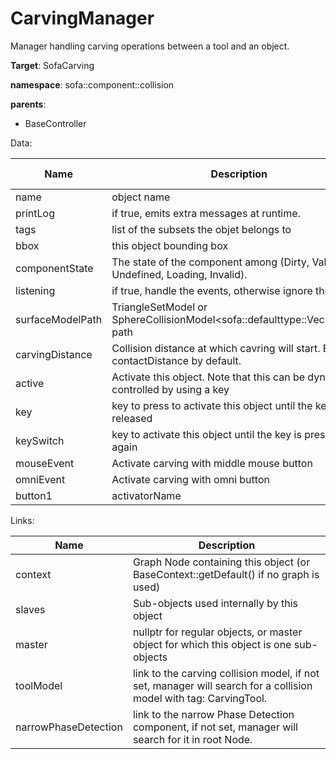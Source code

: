 # CarvingManager

Manager handling carving operations between a tool and an object.


__Target__: SofaCarving

__namespace__: sofa::component::collision

__parents__: 

- BaseController

Data: 

<table>
<thead>
    <tr>
        <th>Name</th>
        <th>Description</th>
        <th>Default value</th>
    </tr>
</thead>
<tbody>
	<tr>
		<td>name</td>
		<td>
object name
</td>
		<td>unnamed</td>
	</tr>
	<tr>
		<td>printLog</td>
		<td>
if true, emits extra messages at runtime.
</td>
		<td>0</td>
	</tr>
	<tr>
		<td>tags</td>
		<td>
list of the subsets the objet belongs to
</td>
		<td></td>
	</tr>
	<tr>
		<td>bbox</td>
		<td>
this object bounding box
</td>
		<td></td>
	</tr>
	<tr>
		<td>componentState</td>
		<td>
The state of the component among (Dirty, Valid, Undefined, Loading, Invalid).
</td>
		<td>Undefined</td>
	</tr>
	<tr>
		<td>listening</td>
		<td>
if true, handle the events, otherwise ignore the events
</td>
		<td>0</td>
	</tr>
	<tr>
		<td>surfaceModelPath</td>
		<td>
TriangleSetModel or SphereCollisionModel&lt;sofa::defaulttype::Vec3Types&gt; path
</td>
		<td></td>
	</tr>
	<tr>
		<td>carvingDistance</td>
		<td>
Collision distance at which cavring will start. Equal to contactDistance by default.
</td>
		<td>0</td>
	</tr>
	<tr>
		<td>active</td>
		<td>
Activate this object.
Note that this can be dynamically controlled by using a key
</td>
		<td>0</td>
	</tr>
	<tr>
		<td>key</td>
		<td>
key to press to activate this object until the key is released
</td>
		<td>1</td>
	</tr>
	<tr>
		<td>keySwitch</td>
		<td>
key to activate this object until the key is pressed again
</td>
		<td>4</td>
	</tr>
	<tr>
		<td>mouseEvent</td>
		<td>
Activate carving with middle mouse button
</td>
		<td>1</td>
	</tr>
	<tr>
		<td>omniEvent</td>
		<td>
Activate carving with omni button
</td>
		<td>1</td>
	</tr>
	<tr>
		<td>button1</td>
		<td>
activatorName
</td>
		<td></td>
	</tr>

</tbody>
</table>

Links: 

| Name | Description |
| ---- | ----------- |
|context|Graph Node containing this object (or BaseContext::getDefault() if no graph is used)|
|slaves|Sub-objects used internally by this object|
|master|nullptr for regular objects, or master object for which this object is one sub-objects|
|toolModel|link to the carving collision model, if not set, manager will search for a collision model with tag: CarvingTool.|
|narrowPhaseDetection|link to the narrow Phase Detection component, if not set, manager will search for it in root Node.|



